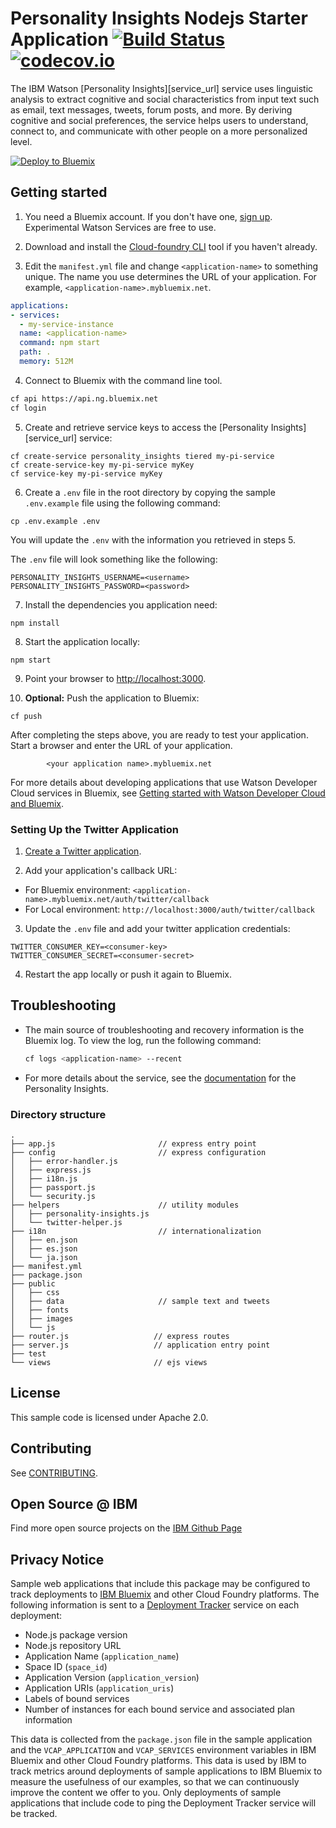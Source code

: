 # Personality Insights Nodejs Starter Application [![Build Status](https://travis-ci.org/watson-developer-cloud/personality-insights-nodejs.svg?branch=master)](http://travis-ci.org/watson-developer-cloud/personality-insights-nodejs) [![codecov.io](https://codecov.io/github/watson-developer-cloud/personality-insights-nodejs/coverage.svg?branch=master)](https://codecov.io/github/watson-developer-cloud/personality-insights-nodejs?branch=master)

  The IBM Watson [Personality Insights][service_url] service uses linguistic analysis to extract cognitive and social characteristics from input text such as email, text messages, tweets, forum posts, and more. By deriving cognitive and social preferences, the service helps users to understand, connect to, and communicate with other people on a more personalized level.

[![Deploy to Bluemix](https://bluemix.net/deploy/button.png)](https://bluemix.net/devops/setup/deploy?repository=https://github.com/watson-developer-cloud/personality-insights-nodejs)

## Getting started

1. You need a Bluemix account. If you don't have one, [sign up][sign_up]. Experimental Watson Services are free to use.

2. Download and install the [Cloud-foundry CLI][cloud_foundry] tool if you haven't already.

3. Edit the `manifest.yml` file and change `<application-name>` to something unique. The name you use determines the URL of your application. For example, `<application-name>.mybluemix.net`.

  ```yaml
  applications:
  - services:
    - my-service-instance
    name: <application-name>
    command: npm start
    path: .
    memory: 512M
  ```

4. Connect to Bluemix with the command line tool.

  ```sh
  cf api https://api.ng.bluemix.net
  cf login
  ```

5. Create and retrieve service keys to access the [Personality Insights][service_url] service:

  ```none
  cf create-service personality_insights tiered my-pi-service
  cf create-service-key my-pi-service myKey
  cf service-key my-pi-service myKey
  ```

6. Create a `.env` file in the root directory by copying the sample `.env.example` file using the following command:

  ```none
  cp .env.example .env
  ```
  You will update the `.env` with the information you retrieved in steps 5.

  The `.env` file will look something like the following:

  ```none
  PERSONALITY_INSIGHTS_USERNAME=<username>
  PERSONALITY_INSIGHTS_PASSWORD=<password>
  ```

7. Install the dependencies you application need:

  ```none
  npm install
  ```

8. Start the application locally:

  ```none
  npm start
  ```

9. Point your browser to [http://localhost:3000](http://localhost:3000).

10. **Optional:** Push the application to Bluemix:

  ```none
  cf push
  ```

After completing the steps above, you are ready to test your application. Start a browser and enter the URL of your application.

            <your application name>.mybluemix.net


For more details about developing applications that use Watson Developer Cloud services in Bluemix, see [Getting started with Watson Developer Cloud and Bluemix][getting_started].

### Setting Up the Twitter Application

1. [Create a Twitter application][create_twitter_app].

2. Add your application's callback URL:
  - For Bluemix environment: `<application-name>.mybluemix.net/auth/twitter/callback`
  - For Local environment: `http://localhost:3000/auth/twitter/callback`

3. Update the `.env` file and add your twitter application credentials:

  ```none
  TWITTER_CONSUMER_KEY=<consumer-key>
  TWITTER_CONSUMER_SECRET=<consumer-secret>
  ```

4. Restart the app locally or push it again to Bluemix.


## Troubleshooting

* The main source of troubleshooting and recovery information is the Bluemix log. To view the log, run the following command:

  ```sh
  cf logs <application-name> --recent
  ```

* For more details about the service, see the [documentation][documentation] for the Personality Insights.



### Directory structure

```none
.
├── app.js                       // express entry point
├── config                       // express configuration
│   ├── error-handler.js
│   ├── express.js
│   ├── i18n.js
│   ├── passport.js
│   └── security.js
├── helpers                      // utility modules
│   ├── personality-insights.js
│   └── twitter-helper.js
├── i18n                         // internationalization
│   ├── en.json
│   ├── es.json
│   └── ja.json
├── manifest.yml
├── package.json
├── public
│   ├── css
│   ├── data                     // sample text and tweets
│   ├── fonts
│   ├── images
│   └── js
├── router.js                   // express routes
├── server.js                   // application entry point
├── test
└── views                       // ejs views
```

## License

  This sample code is licensed under Apache 2.0.

## Contributing

  See [CONTRIBUTING](.github/CONTRIBUTING.md).

## Open Source @ IBM
  Find more open source projects on the [IBM Github Page](http://ibm.github.io/)

## Privacy Notice

Sample web applications that include this package may be configured to track deployments to [IBM Bluemix](https://www.bluemix.net/) and other Cloud Foundry platforms. The following information is sent to a [Deployment Tracker](https://github.com/IBM-Bluemix/cf-deployment-tracker-service) service on each deployment:

* Node.js package version
* Node.js repository URL
* Application Name (`application_name`)
* Space ID (`space_id`)
* Application Version (`application_version`)
* Application URIs (`application_uris`)
* Labels of bound services
* Number of instances for each bound service and associated plan information

This data is collected from the `package.json` file in the sample application and the `VCAP_APPLICATION` and `VCAP_SERVICES` environment variables in IBM Bluemix and other Cloud Foundry platforms. This data is used by IBM to track metrics around deployments of sample applications to IBM Bluemix to measure the usefulness of our examples, so that we can continuously improve the content we offer to you. Only deployments of sample applications that include code to ping the Deployment Tracker service will be tracked.

[deploy_track_url]: https://github.com/cloudant-labs/deployment-tracker
[cloud_foundry]: https://github.com/cloudfoundry/cli
[getting_started]: http://www.ibm.com/watson/developercloud/doc/common/index.html
[documentation]: https://www.ibm.com/watson/developercloud/personality-insights.html
[create_twitter_app]: https://apps.twitter.com/app/new
[sign_up]: https://console.ng.bluemix.net/registration/
